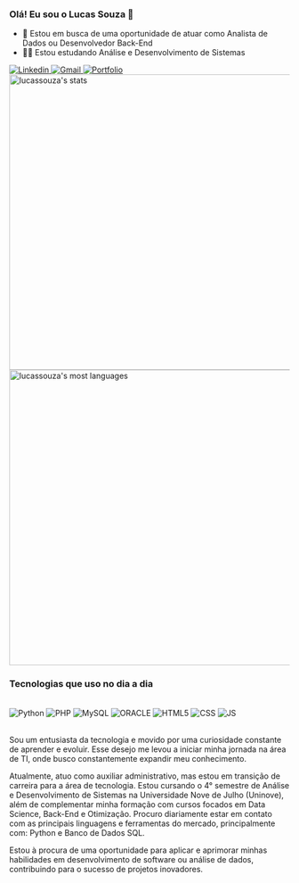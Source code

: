 ### Olá! Eu sou o Lucas Souza 👋

- 🔭 Estou em busca de uma oportunidade de atuar como Analista de Dados ou Desenvolvedor Back-End
- 👨‍🎓 Estou estudando Análise e Desenvolvimento de Sistemas

<a href="www.linkedin.com/in/lucas-souza04" target="_blank">
  <img
    aling="center"
    src="https://img.shields.io/badge/LinkedIn-0077B5?style=for-the-badge&logo=linkedin&logoColor=white"
    alt="Linkedin"
  />
</a>

<a href="santos.lucasbw@gmail.com" target="_blank">
  <img
    aling="center"
    src="https://img.shields.io/badge/Gmail-D14836?style=for-the-badge&logo=gmail&logoColor=white"
    alt="Gmail"
  />
</a>

<a href="https://portfolio-lucas-theta.vercel.app" target="_blank">
  <img
    aling="center"
    src="https://img.shields.io/website?label=MeuPortfolio&style=for-the-badge&url=https://portfolio-lucas-theta.vercel.app"
    alt="Portfolio"
  />
</a>

<img width="530em" src="https://github-readme-stats.vercel.app/api?username=lucas-souza04&show_icons=true&theme=dracula" alt="lucassouza's stats"/>
<img width="530em" src="https://github-readme-stats.vercel.app/api/top-langs/?username=lucas-souza04&layout=compact&theme=dracula" alt="lucassouza's most languages"/>

### Tecnologias que uso no dia a dia

<div style="display: inline_block"><br/>
  <img aling="center" alt="Python" src="https://img.shields.io/badge/Python-14354C?style=for-the-badge&logo=python&logoColor=white"/>
  <img aling="center" alt="PHP" src="https://img.shields.io/badge/PHP-777BB4?style=for-the-badge&logo=php&logoColor=white"/>
  <img aling="center" alt="MySQL" src="https://img.shields.io/badge/MySQL-005C84?style=for-the-badge&logo=mysql&logoColor=white"/>
  <img aling="center" alt="ORACLE" src="https://img.shields.io/badge/Oracle-F80000?style=for-the-badge&logo=Oracle&logoColor=white"/>
  <img aling="center" alt="HTML5" src="https://img.shields.io/badge/HTML5-E34F26?style=for-the-badge&logo=html5&logoColor=white"/>
  <img aling="center" alt="CSS" src="https://img.shields.io/badge/CSS3-1572B6?style=for-the-badge&logo=css3&logoColor=white"/>
  <img aling="center" alt="JS" src="https://img.shields.io/badge/JavaScript-323330?style=for-the-badge&logo=javascript&logoColor=F7DF1E"/>
</div><br/>

Sou um entusiasta da tecnologia e movido por uma curiosidade constante de aprender e evoluir. Esse desejo me levou a iniciar minha jornada na área de TI, onde busco constantemente expandir meu conhecimento.

Atualmente, atuo como auxiliar administrativo, mas estou em transição de carreira para a área de tecnologia. Estou cursando o 4° semestre de Análise e Desenvolvimento de Sistemas na Universidade Nove de Julho (Uninove), além de complementar minha formação com cursos focados em Data Science, Back-End e Otimização. Procuro diariamente estar em contato com as principais linguagens e ferramentas do mercado, principalmente com: Python e Banco de Dados SQL.

Estou à procura de uma oportunidade para aplicar e aprimorar minhas habilidades em desenvolvimento de software ou análise de dados, contribuindo para o sucesso de projetos inovadores.
